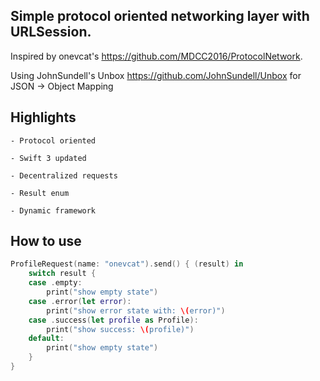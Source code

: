 ## Simple protocol oriented networking layer with URLSession.   

Inspired by onevcat's https://github.com/MDCC2016/ProtocolNetwork.  

Using JohnSundell's Unbox https://github.com/JohnSundell/Unbox for JSON -> Object Mapping

## Highlights
```
- Protocol oriented

- Swift 3 updated 

- Decentralized requests

- Result enum

- Dynamic framework
```

## How to use
```swift
ProfileRequest(name: "onevcat").send() { (result) in
    switch result {
    case .empty:
        print("show empty state")
    case .error(let error):
        print("show error state with: \(error)")
    case .success(let profile as Profile):
        print("show success: \(profile)")
    default:
        print("show empty state")
    }
}
```
